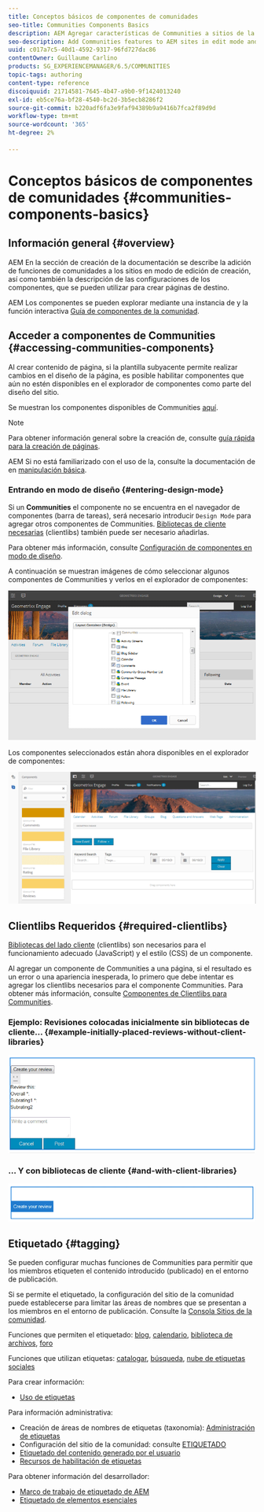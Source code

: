 ```yaml
---
title: Conceptos básicos de componentes de comunidades
seo-title: Communities Components Basics
description: AEM Agregar características de Communities a sitios de la comunidad en modo de edición y configurar componentes de la página
seo-description: Add Communities features to AEM sites in edit mode and configure components
uuid: c017a7c5-40d1-4592-9317-96fd727dac86
contentOwner: Guillaume Carlino
products: SG_EXPERIENCEMANAGER/6.5/COMMUNITIES
topic-tags: authoring
content-type: reference
discoiquuid: 21714581-7645-4b47-a9b0-9f1424013240
exl-id: eb5ce76a-bf28-4540-bc2d-3b5ecb8286f2
source-git-commit: b220adf6fa3e9faf94389b9a9416b7fca2f89d9d
workflow-type: tm+mt
source-wordcount: '365'
ht-degree: 2%

---
```


# Conceptos básicos de componentes de comunidades {#communities-components-basics}

## Información general {#overview}

AEM En la sección de creación de la documentación se describe la adición de funciones de comunidades a los sitios en modo de edición de creación, así como también la descripción de las configuraciones de los componentes, que se pueden utilizar para crear páginas de destino.

AEM Los componentes se pueden explorar mediante una instancia de y la función interactiva [Guía de componentes de la comunidad](components-guide.md).

## Acceder a componentes de Communities {#accessing-communities-components}

Al crear contenido de página, si la plantilla subyacente permite realizar cambios en el diseño de la página, es posible habilitar componentes que aún no estén disponibles en el explorador de componentes como parte del diseño del sitio.

Se muestran los componentes disponibles de Communities [aquí](author-communities.md#available-communities-components).

>[!NOTE]
>
>Para obtener información general sobre la creación de, consulte [guía rápida para la creación de páginas](../../help/sites-authoring/qg-page-authoring.md).
>
>AEM Si no está familiarizado con el uso de la, consulte la documentación de en [manipulación básica](../../help/sites-authoring/basic-handling.md).

### Entrando en modo de diseño {#entering-design-mode}

Si un **Communities** el componente no se encuentra en el navegador de componentes (barra de tareas), será necesario introducir `Design Mode` para agregar otros componentes de Communities. [Bibliotecas de cliente necesarias](#required-clientlibs) (clientlibs) también puede ser necesario añadirlas.

Para obtener más información, consulte [Configuración de componentes en modo de diseño](../../help/sites-authoring/default-components-designmode.md).

A continuación se muestran imágenes de cómo seleccionar algunos componentes de Communities y verlos en el explorador de componentes:

![diseño de componentes](assets/component-design.png)

Los componentes seleccionados están ahora disponibles en el explorador de componentes:

![component-design1](assets/component-design1.png)

## Clientlibs Requeridos {#required-clientlibs}

[Bibliotecas del lado cliente](../../help/sites-developing/clientlibs.md) (clientlibs) son necesarios para el funcionamiento adecuado (JavaScript) y el estilo (CSS) de un componente.

Al agregar un componente de Communities a una página, si el resultado es un error o una apariencia inesperada, lo primero que debe intentar es agregar los clientlibs necesarios para el componente Communities. Para obtener más información, consulte [Componentes de Clientlibs para Communities](clientlibs.md).

### Ejemplo: Revisiones colocadas inicialmente sin bibliotecas de cliente... {#example-initially-placed-reviews-without-client-libraries}

![clientlibs1](assets/clientlibs1.png)

### ... Y con bibliotecas de cliente {#and-with-client-libraries}

![clientlibs2](assets/clientlibs2.png)

## Etiquetado {#tagging}

Se pueden configurar muchas funciones de Communities para permitir que los miembros etiqueten el contenido introducido (publicado) en el entorno de publicación.

Si se permite el etiquetado, la configuración del sitio de la comunidad puede establecerse para limitar las áreas de nombres que se presentan a los miembros en el entorno de publicación. Consulte la [Consola Sitios de la comunidad](sites-console.md#tagging).

Funciones que permiten el etiquetado: [blog](blog-feature.md), [calendario](calendar.md), [biblioteca de archivos](file-library.md), [foro](forum.md)

Funciones que utilizan etiquetas: [catalogar](catalog.md), [búsqueda](search.md), [nube de etiquetas sociales](tagcloud.md)

Para crear información:

* [Uso de etiquetas](../../help/sites-authoring/tags.md)

Para información administrativa:

* Creación de áreas de nombres de etiquetas (taxonomía): [Administración de etiquetas](../../help/sites-administering/tags.md)
* Configuración del sitio de la comunidad: consulte [ETIQUETADO](sites-console.md#tagging)
* [Etiquetado del contenido generado por el usuario](../../help/sites-authoring/tags.md)
* [Recursos de habilitación de etiquetas](tag-resources.md)

Para obtener información del desarrollador:

* [Marco de trabajo de etiquetado de AEM](../../help/sites-developing/framework.md)
* [Etiquetado de elementos esenciales](tag.md)
